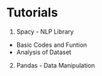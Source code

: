 # Tutorials

1. Spacy - NLP Library
  * Basic Codes and Funtion
  * Analysis of Dataset
  
2. Pandas - Data Manipulation
